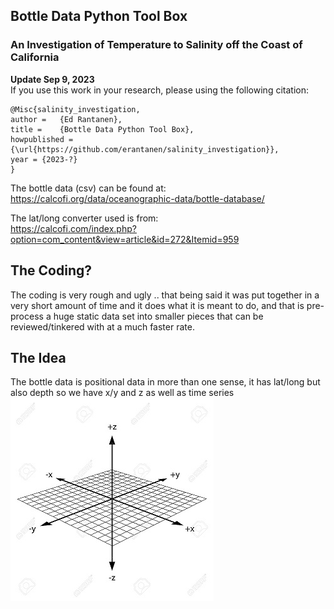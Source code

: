
## Bottle Data Python Tool Box

### An Investigation of Temperature to Salinity off the Coast of California

**Update Sep 9, 2023** \
If you use this work in your research, please using the following citation:

```
@Misc{salinity_investigation,
author =   {Ed Rantanen},
title =    {Bottle Data Python Tool Box},
howpublished = {\url{https://github.com/erantanen/salinity_investigation}},
year = {2023-?}
}
```

The bottle data (csv) can be found at:\
https://calcofi.org/data/oceanographic-data/bottle-database/

The lat/long converter used is from:\
https://calcofi.com/index.php?option=com_content&view=article&id=272&Itemid=959

## The Coding?
The coding is very rough and ugly .. that being said it was put together in a very short amount of time
and it does what it is meant to do, and that is pre-process a huge static data set into 
smaller pieces that can be reviewed/tinkered with at a much faster rate. 

## The Idea
The bottle data is positional data in more than one sense, it has lat/long but also
depth so we have x/y and z as well as time series\
![image](direction-of-x-y-and-z-axis.jpg)